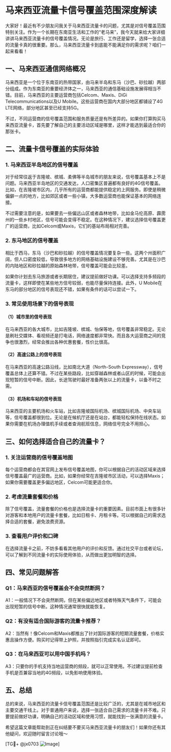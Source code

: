 # 马来西亚流量卡信号覆盖范围深度解读

大家好！最近有不少朋友问我关于马来西亚流量卡的问题，尤其是对信号覆盖范围特别关注。作为一个长期在东南亚生活和工作的“老马来”，我今天就来给大家详细讲讲马来西亚流量卡的信号覆盖情况。无论是旅行、工作还是留学，选择一张合适的流量卡真的很重要。那么，马来西亚流量卡到底能不能满足你的需求呢？咱们一起来看看！

## 一、马来西亚通信网络概况

马来西亚是一个位于东南亚的热带国家，由马来半岛和东马（沙巴、砂拉越）两部分组成。作为东南亚的重要经济体之一，马来西亚的通信基础设施发展得相当不错。目前，马来西亚的主要运营商包括Celcom、Maxis、DiGi Telecommunications以及U Mobile。这些运营商在国内大部分地区都铺设了4G LTE网络，部分地区甚至已经支持5G。

不过，不同运营商的信号覆盖范围和服务质量还是有所差异的。如果你打算购买马来西亚流量卡，首先要了解自己的主要活动区域是哪里，这样才能选到最适合你的那张卡。

## 二、流量卡信号覆盖的实际体验

### 1. 马来西亚半岛地区的信号覆盖

对于经常往返于吉隆坡、槟城、柔佛等半岛城市的朋友来说，信号覆盖基本上不是问题。马来西亚半岛地区的交通发达，人口密集区普遍都有良好的4G信号覆盖。比如，在吉隆坡市区内，几乎所有的运营商都能提供稳定的上网服务。即使是稍微偏僻一点的地方，比如郊区或者一些小镇，大多数运营商也能保证基本的网络连接。

不过需要注意的是，如果要去一些偏远山区或者森林地带，比如金马伦高原、霹雳州的一些乡村地区，信号可能会变得不稳定。在这种情况下，建议选择信号覆盖更广的运营商，比如Celcom或Maxis，它们的基站布局相对完善。

### 2. 东马地区的信号覆盖

相比于西马，东马（沙巴和砂拉越）的信号覆盖情况要复杂一些。这两个州面积广阔，但人口密度较低，导致很多地方的网络基础设施建设不够完善。尤其是在沙巴的内陆地区和砂拉越的原始森林地带，信号覆盖可能会比较差。

如果你计划去东马旅游或者长期居住，建议提前做好功课。可以选择支持多频段的流量卡，这样即使在某些地方信号较弱，也能尽量保持连接。此外，U Mobile在东马的部分地区的信号表现还不错，如果有条件的话可以尝试一下。

### 3. 常见使用场景下的信号表现

#### （1）城市里的信号表现
在马来西亚的各大城市，比如吉隆坡、槟城、怡保等地，信号覆盖非常稳定。无论是刷社交媒体、看视频还是打电话，网络速度都非常快。而且各大运营商之间的竞争也很激烈，经常会推出各种优惠套餐，性价比很高。

#### （2）高速公路上的信号表现
在马来西亚的高速公路沿线，比如南北大道（North-South Expressway），信号覆盖总体上还算不错。不过在某些路段，比如穿越森林或者山区的时候，可能会出现短暂的信号中断。因此，长途驾驶时最好准备两张以上的流量卡，以备不时之需。

#### （3）机场和车站的信号表现
马来西亚的主要机场和火车站，比如吉隆坡国际机场、槟城国际机场、中央车站等，信号覆盖都很到位。无论是在候机厅还是在站台，都能轻松保持在线状态。如果你需要在机场办理值机手续或者查询航班信息，网络信号完全不用担心。

## 三、如何选择适合自己的流量卡？

### 1. 关注运营商的信号覆盖地图
每个运营商都会在其官网上发布信号覆盖地图，你可以根据自己的活动区域来选择信号覆盖最广的运营商。比如，如果你经常在吉隆坡市区活动，可以选择Maxis；如果你需要覆盖更多偏远地区，Celcom可能更适合你。

### 2. 考虑流量套餐和价格
除了信号覆盖，流量套餐的价格也是选择流量卡的重要因素。目前市面上有很多针对游客和本地用户的流量卡套餐，比如日租卡、月租卡等。可以根据自己的需求选择合适的套餐，避免浪费资源。

### 3. 查看用户评价和口碑
在选择流量卡之前，不妨多看看其他用户的评价和反馈。通过社交平台或者论坛，可以了解到不同流量卡的实际使用体验，从而做出更加明智的选择。

## 四、常见问题解答

### Q1：马来西亚的信号覆盖会不会突然断网？
A1：一般情况下不会突然断网，但在某些偏远地区或者特殊天气条件下，可能会出现短暂的信号中断。这种情况通常很快就能恢复。

### Q2：有没有适合国际游客的流量卡推荐？
A2：当然有！像Celcom和Maxis都推出了针对国际游客的短期流量套餐，价格实惠且操作方便。购买时记得带上护照，并按照指引完成实名认证即可。

### Q3：在马来西亚可以用中国手机吗？
A3：只要你的手机支持当地运营商的频段，就可以正常使用。不过建议提前检查手机是否兼容当地的4G频段，以免影响使用体验。

## 五、总结

总的来说，马来西亚的流量卡信号覆盖范围还是比较广泛的，尤其是在城市地区和主要交通干线上。对于普通用户来说，选择一张适合自己需求的流量卡并不难。只要提前做好功课，明确自己的活动区域和使用习惯，就能找到一张满意的流量卡。

希望这篇文章能帮助到正在纠结要不要买马来西亚流量卡的朋友们！如果你还有其他疑问，欢迎随时留言讨论哦～

[TG💪+ @jx0703 ![Image](https://github.com/user-attachments/assets/dbca1d08-cadb-493c-b0ec-ad6f7a83f270)]